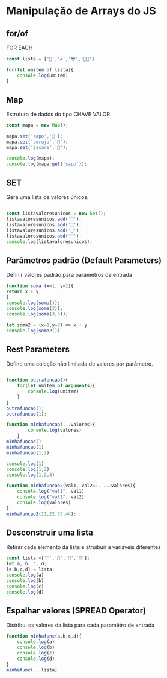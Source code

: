 # Manipulação de Arrays do JS

## for/of
FOR EACH
```javascript
const lista = ['🐸','💕','😎','🐱‍🐉']

for(let umitem of lista){
    console.log(umitem)
}
```

## Map
Estrutura de dados do tipo CHAVE VALOR.
```javascript
const mapa = new Map();

mapa.set('sapo','🐸');
mapa.set('coruja','🦉');
mapa.set('jacare','🐊');

console.log(mapa);
console.log(mapa.get('sapo'));
```

## SET
Gera uma lista de valores únicos.
```javascript

const listavaloresunicos = new Set();
listavaloresunicos.add('🐸');
listavaloresunicos.add('🐊');
listavaloresunicos.add('🐶');
listavaloresunicos.add('🐸');
console.log(listavaloresunicos);
```

## Parâmetros padrão (Default Parameters)
Definir valores padrão para parâmetros de entrada
```javascript
function soma (x=1, y=2){
return x + y;
}
console.log(soma());
console.log(soma(3));
console.log(soma(3,5));

let soma2 = (x=1,y=2) => x + y
console.log(soma2())
```

## Rest Parameters
Define uma coleção não limitada de valores por parâmetro.
```javascript

function outrafuncao(){
    for(let umitem of arguments){
        console.log(umitem)
    }
}
outrafuncao();
outrafuncao(1);

function minhafuncao(...valores){
        console.log(valores)
    }
minhafuncao()
minhafuncao(1)
minhafuncao(1,2)

console.log(1)
console.log(1,2)
console.log(1,2,3)

function minhafuncao2(val1, val2=2, ...valores){
    console.log("val1", val1)
    console.log("val2", val2)
    console.log(valores)
}
minhafuncao2(11,22,33,44);
```

## Desconstruir uma lista
Retirar cada elemento da lista e atruibuir a variáveis diferentes
```javascript
const lista =['🐶','🐊','🐸','🐧'];
let a, b, c, d;
[a,b,c,d] = lista;
console.log(a)
console.log(b)
console.log(c)
console.log(d)
```

## Espalhar valores (SPREAD Operator)
Distribui os valores da lista para cada paramêtro de entrada
```javascript
function minhafunc(a,b,c,d){
    console.log(a)
    console.log(b)
    console.log(c)
    console.log(d)
}
minhafunc(...lista)
```